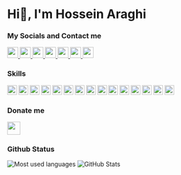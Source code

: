 # Hi:wave:, I'm Hossein Araghi

### My Socials and Contact me
<p>
  <a href="https://github.com/Hossara">
    <img src="https://img.shields.io/badge/github-blue.svg?&style=for-the-badge&logo=github&logoColor=white" height=25>
  </a> 
  <a href="https://www.linkedin.com/in/hossara">
    <img src="https://img.shields.io/badge/linkedin-blue.svg?&style=for-the-badge&logo=linkedin&logoColor=white" height=25>
  </a> 
  <a href="https://www.instagram.com/hossara.dev">
    <img src="https://img.shields.io/badge/instagram-blue.svg?&style=for-the-badge&logo=instagram&logoColor=white" height=25>
  </a> 
  <a href="https://hossara.com">
    <img src="https://img.shields.io/badge/website-blue.svg?&style=for-the-badge&logo=googlechrome&logoColor=white" height=25>
  </a> 
  <a href="https://t.me/hossara">
    <img src="https://img.shields.io/badge/telegram-blue.svg?&style=for-the-badge&logo=telegram&logoColor=white" height=25>
  </a>
  <a href="mailto:hoseinaraghi84@gmail.com">
    <img src="https://img.shields.io/badge/Email-blue.svg?&style=for-the-badge&logo=maildotru&logoColor=white" height=25>
  </a>
  <a href="https://www.youtube.com/@Levelup_learn">
    <img src="https://img.shields.io/badge/Youtube-blue.svg?&style=for-the-badge&logo=youtube&logoColor=white" height=25>
  </a>
</p>

### Skills

<p>
  <img src="https://img.shields.io/badge/kotlin-blue.svg?&style=for-the-badge&logo=kotlin&logoColor=white" height=22>
  <img src="https://img.shields.io/badge/spring boot-blue.svg?&style=for-the-badge&logo=spring&logoColor=white" height=22>
  <img src="https://img.shields.io/badge/typescript-blue.svg?&style=for-the-badge&logo=typescript&logoColor=white" height=22>
  <img src="https://img.shields.io/badge/vue.js-blue.svg?&style=for-the-badge&logo=vue.js&logoColor=white" height=22>
  <img src="https://img.shields.io/badge/nuxt.js-blue.svg?&style=for-the-badge&logo=nuxt.js&logoColor=white" height=22>
  <img src="https://img.shields.io/badge/mongodb-blue.svg?&style=for-the-badge&logo=mongodb&logoColor=white" height=22>
  <img src="https://img.shields.io/badge/docker-blue.svg?&style=for-the-badge&logo=docker&logoColor=white" height=22>
  <img src="https://img.shields.io/badge/linux-blue.svg?&style=for-the-badge&logo=linux&logoColor=white" height=22>
  <img src="https://img.shields.io/badge/jetbrains-blue.svg?&style=for-the-badge&logo=intellijidea&logoColor=white" height=22>
  <img src="https://img.shields.io/badge/python-blue.svg?&style=for-the-badge&logo=python&logoColor=white" height=22>
  <img src="https://img.shields.io/badge/c, c++-blue.svg?&style=for-the-badge&logo=c&logoColor=white" height=22>
  <img src="https://img.shields.io/badge/figma-blue.svg?&style=for-the-badge&logo=figma&logoColor=white" height=22>
  <img src="https://img.shields.io/badge/bash-blue.svg?&style=for-the-badge&logo=gnubash&logoColor=white" height=22>
  <img src="https://img.shields.io/badge/circle ci-blue.svg?&style=for-the-badge&logo=circleci&logoColor=white" height=22>
  <img src="https://img.shields.io/badge/github-blue.svg?&style=for-the-badge&logo=github&logoColor=white" height=22>
</p>

### Donate me

<a href="https://coffeebede.ir/hossara">
  <img src="https://img.shields.io/badge/buy me a coffee-darkgreen.svg?&style=for-the-badge&logo=buymeacoffee&logoColor=white" height=30>
</a>

### Github Status

<img src="https://github-readme-stats.vercel.app/api/top-langs?username=Hossara&layout=compact&theme=dracula" alt="Most used languages"/>
<img src="https://github-readme-stats.vercel.app/api?username=Hossara&amp;show_icons=true&hide=prs,issues&theme=dracula" alt="GitHub Stats">
